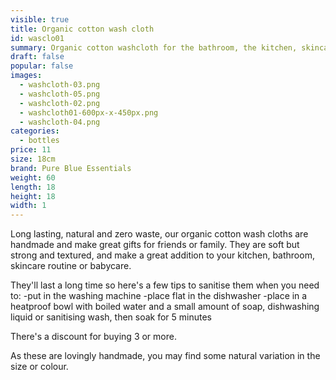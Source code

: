 ```yaml
---
visible: true
title: Organic cotton wash cloth
id: wasclo01
summary: Organic cotton washcloth for the bathroom, the kitchen, skincare or babycare
draft: false
popular: false
images:
  - washcloth-03.png
  - washcloth-05.png
  - washcloth-02.png
  - washcloth01-600px-x-450px.png
  - washcloth-04.png
categories:
  - bottles
price: 11
size: 18cm
brand: Pure Blue Essentials
weight: 60
length: 18
height: 18
width: 1
---
```

Long lasting, natural and zero waste, our organic cotton wash cloths are handmade and make great gifts for friends or family. They are soft but strong and textured, and make a great addition to your kitchen, bathroom, skincare routine or babycare.

They'll last a long time so here's a few tips to sanitise them when you need to:
-put in the washing machine
-place flat in the dishwasher 
-place in a heatproof bowl with boiled water and a small amount of soap, dishwashing liquid or sanitising wash, then soak for 5 minutes 

T﻿here's a discount for buying 3 or more.

A﻿s these are lovingly handmade, you may find some natural variation in the size or colour.